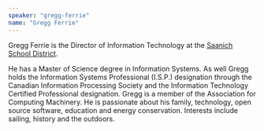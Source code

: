 ```yaml
---
speaker: "gregg-ferrie"
name: "Gregg Ferrie"
---
```


Gregg Ferrie is the Director of Information Technology at the [Saanich
School District](http://www.sd63.bc.ca/).

He has a Master of Science degree in Information Systems. As well Gregg holds
the Information Systems Professional (I.S.P.) designation through the Canadian
Information Processing Society and the Information Technology Certified
Professional designation. Gregg is a member of the Association for Computing
Machinery. He is passionate about his family, technology, open source
software, education and energy conservation. Interests include sailing,
history and the outdoors.
